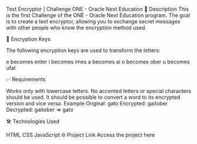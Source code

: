 Text Encryptor | Challenge ONE - Oracle Next Education
📜 Description
This is the first Challenge of the ONE - Oracle Next Education program. The goal is to create a text encryptor, allowing you to exchange secret messages with other people who know the encryption method used.


🔑 Encryption Keys

The following encryption keys are used to transform the letters:

e becomes enter
i becomes imes
a becomes ai
o becomes ober
u becomes ufat


✅ Requirements

Works only with lowercase letters.
No accented letters or special characters should be used.
It should be possible to convert a word to its encrypted version and vice versa.
Example
Original: gato
Encrypted: gaitober
Decrypted: gaitober => gato


🛠️ Technologies Used

HTML
CSS
JavaScript
🌐 Project Link
Access the project here
